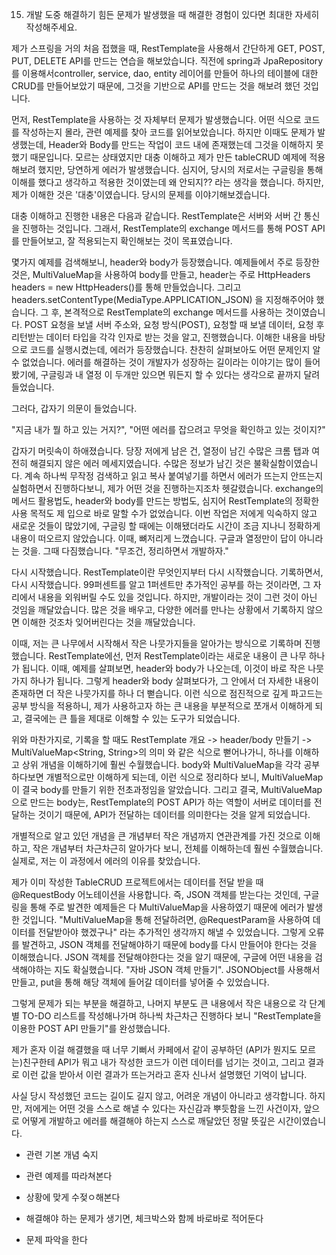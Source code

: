 15. 개발 도중 해결하기 힘든 문제가 발생했을 때 해결한 경험이 있다면 최대한 자세히 작성해주세요. 



제가 스프링을 거의 처음 접했을 때, RestTemplate을 사용해서 간단하게 GET, POST, PUT, DELETE API를 만드는 연습을 해보았습니다. 직전에 spring과  JpaRepository를 이용해서controller, service, dao, entity 레이어를 만들어 하나의 테이블에 대한 CRUD를 만들어보았기 때문에, 그것을 기반으로 API를 만드는 것을 해보려 했던 것입니다.



먼저, RestTemplate을 사용하는 것 자체부터 문제가 발생했습니다. 어떤 식으로 코드를 작성하는지 몰라, 관련 예제를 찾아 코드를 읽어보았습니다. 하지만 이때도 문제가 발생했는데, Header와 Body를 만드는 작업이 코드 내에 존재했는데 그것을 이해하지 못했기 때문입니다. 모르는 상태였지만 대충 이해하고 제가 만든  tableCRUD 예제에 적용해보려 했지만, 당연하게 에러가 발생했습니다. 심지어, 당시의 저로서는 구글링을 통해 이해를 했다고 생각하고 적용한 것이였는데 왜 안되지?? 라는 생각을 했습니다. 하지만, 제가 이해한 것은 '대충'이였습니다. 당시의 문제를 이야기해보겠습니다.



대충 이해하고 진행한 내용은 다음과 같습니다. RestTemplate은 서버와 서버 간 통신을 진행하는 것입니다. 그래서, RestTemplate의 exchange 메서드를 통해 POST API를 만들어보고, 잘 적용되는지 확인해보는 것이 목표였습니다.

몇가지 예제를 검색해보니, header와 body가 등장했습니다. 예제들에서 주로 등장한 것은, MultiValueMap을 사용하여 body를 만들고, header는 주로 HttpHeaders headers = new HttpHeaders()를 통해 만들었습니다. 그리고 headers.setContentType(MediaType.APPLICATION_JSON) 을 지정해주어야 했습니다. 그 후, 본격적으로 RestTemplate의 exchange 메서드를 사용하는 것이였습니다. POST 요청을 보낼 서버 주소와, 요청 방식(POST), 요청할 때 보낼 데이터, 요청 후 리턴받는 데이터 타입을 각각 인자로 받는 것을 알고, 진행했습니다. 이해한 내용을 바탕으로 코드를 실행시켰는데, 에러가 등장했습니다. 찬찬히 살펴보아도 어떤 문제인지 알 수 없었습니다. 에러를 해결하는 것이 개발자가 성장하는 길이라는 이야기는 많이 들어봤기에, 구글링과 내 열정 이 두개만 있으면 뭐든지 할 수 있다는 생각으로 끝까지 달려들었습니다.



그러다, 갑자기 의문이 들었습니다. 

"지금 내가 뭘 하고 있는 거지?", "어떤 에러를 잡으려고 무엇을 확인하고 있는 것이지?"

갑자기 머릿속이 하애졌습니다. 당장 저에게 남은 건, 열정이 남긴 수많은 크롬 탭과 여전히 해결되지 않은 에러 메세지였습니다. 수많은 정보가 남긴 것은 불확실함이였습니다. 계속 하나씩 무작정 검색하고 읽고 복사 붙여넣기를 하면서 에러가 뜨는지 안뜨는지 실험하면서 진행하다보니, 제가 어떤 것을 진행하는지조차 헷갈렸습니다. exchange의 메서드 활용법도, header와 body를 만드는 방법도, 심지어 RestTemplate의 정확한 사용 목적도 제 입으로 바로 말할 수가 없었습니다. 이번 작업은 저에게 익숙하지 않고 새로운 것들이 많았기에, 구글링 할 때에는 이해됐더라도 시간이 조금 지나니 정확하게 내용이 떠오르지 않았습니다. 이때, 뼈저리게 느꼈습니다. 구글과 열정만이 답이 아니라는 것을. 그때 다짐했습니다. "무조건, 정리하면서 개발하자."



다시 시작했습니다. RestTemplate이란 무엇인지부터 다시 시작했습니다. 기록하면서, 다시 시작했습니다. 99퍼센트를 알고 1퍼센트만 추가적인 공부를 하는 것이라면, 그 자리에서 내용을 외워버릴 수도 있을 것입니다. 하지만, 개발이라는 것이 그런 것이 아닌 것임을 깨달았습니다. 많은 것을 배우고, 다양한 에러를 만나는 상황에서 기록하지 않으면 이해한 것조차 잊어버린다는 것을 깨달았습니다.



이때, 저는 큰 나무에서 시작해서 작은 나뭇가지들을 알아가는 방식으로 기록하며 진행했습니다. RestTemplate에선, 먼저 RestTemplate이라는 새로운 내용이 큰 나무 하나가 됩니다. 이때, 예제를 살펴보면, header와 body가 나오는데, 이것이 바로 작은 나뭇가지 하나가 됩니다. 그렇게 header와 body 살펴보다가, 그 안에서 더 자세한 내용이 존재하면 더 작은 나뭇가지를 하나 더 뻗습니다. 이런 식으로 점진적으로 깊게 파고드는 공부 방식을 적용하니, 제가 사용하고자 하는 큰 내용을 부분적으로 쪼개서 이해하게 되고, 결국에는 큰 틀을 제대로 이해할 수 있는 도구가 되었습니다. 

위와 마찬가지로, 기록을 할 때도 RestTemplate 개요 -> header/body 만들기 -> MultiValueMap<String, String>의 의미 와 같은 식으로 뻗어나가니, 하나를 이해하고 상위 개념을 이해하기에 훨씬 수월했습니다. body와 MultiValueMap을 각각 공부하다보면 개별적으로만 이해하게 되는데, 이런 식으로 정리하다 보니, MultiValueMap이 결국 body를 만들기 위한 전초과정임을 알았습니다. 그리고 결국, MultiValueMap으로 만드는 body는, RestTemplate의 POST API가 하는 역할이 서버로 데이터를 전달하는 것이기 때문에, API가 전달하는 데이터를 의미한다는 것을 알게 되었습니다.

개별적으로 알고 있던 개념을 큰 개념부터 작은 개념까지 연관관계를 가진 것으로 이해하고, 작은 개념부터 차근차근히 알아가다 보니, 전체를 이해하는데 훨씬 수월했습니다. 실제로, 저는 이 과정에서 에러의 이유를 찾았습니다.

제가 이미 작성한 TableCRUD 프로젝트에서는 데이터를 전달 받을 때 @RequestBody 어노테이션을 사용합니다. 즉, JSON 객체를 받는다는 것인데, 구글링을 통해 주로 발견한 예제들은 다 MultiValueMap을 사용하였기 때문에 에러가 발생한 것입니다. "MultiValueMap을 통해 전달하려면, @RequestParam을 사용하여 데이터를 전달받아야 했겠구나" 라는 추가적인 생각까지 해낼 수 있었습니다. 그렇게 오류를 발견하고, JSON 객체를 전달해야하기 때문에 body를 다시 만들어야 한다는 것을 이해했습니다.  JSON 객체를 전달해야한다는 것을 알기 때문에, 구글에 어떤 내용을 검색해야하는 지도 확실했습니다. "자바 JSON 객체 만들기". JSONObject를 사용해서 만들고, put을 통해 해당 객체에 들어갈 데이터를 넣어줄 수 있었습니다.

그렇게 문제가 되는 부분을 해결하고, 나머지 부분도 큰 내용에서 작은 내용으로 각 단계별 TO-DO 리스트를 작성해나가며 하나씩 차근차근 진행하다 보니 "RestTemplate을 이용한 POST API 만들기"를 완성했습니다. 



제가 혼자 이걸 해결했을 때 너무 기뻐서 카페에서 같이 공부하던 (API가 뭔지도 모르는)친구한테 API가 뭐고 내가 작성한 코드가 이런 데이터를 넘기는 것이고, 그리고 결과로 이런 값을 받아서 이런 결과가 뜨는거라고 혼자 신나서 설명했던 기억이 납니다. 



사실 당시 작성했던 코드는 길이도 길지 않고, 어려운 개념이 아니라고 생각합니다. 하지만, 저에게는 어떤 것을 스스로 해낼 수 있다는 자신감과 뿌듯함을 느낀 사건이자, 앞으로 어떻게 개발하고 에러를 해결해야 하는지 스스로 깨달았던 정말 뜻깊은 시간이였습니다.









- 관련 기본 개념 숙지

- 관련 예제를 따라쳐본다
- 상황에 맞게 수젖ㅇ해본다
- 해결해야 하는 문제가 생기면, 체크박스와 함께 바로바로 적어둔다
- 문제 파악을 한다
